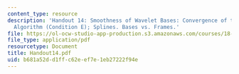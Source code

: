 ```yaml
---
content_type: resource
description: 'Handout 14: Smoothness of Wavelet Bases: Convergence of the Cascade
  Algorithm (Condition E); Splines. Bases vs. Frames.'
file: https://ol-ocw-studio-app-production.s3.amazonaws.com/courses/18-327-wavelets-filter-banks-and-applications-spring-2003/b681a52dd1ffc62eef7e1eb27222f94e_Handout14.pdf
file_type: application/pdf
resourcetype: Document
title: Handout14.pdf
uid: b681a52d-d1ff-c62e-ef7e-1eb27222f94e
---
```

